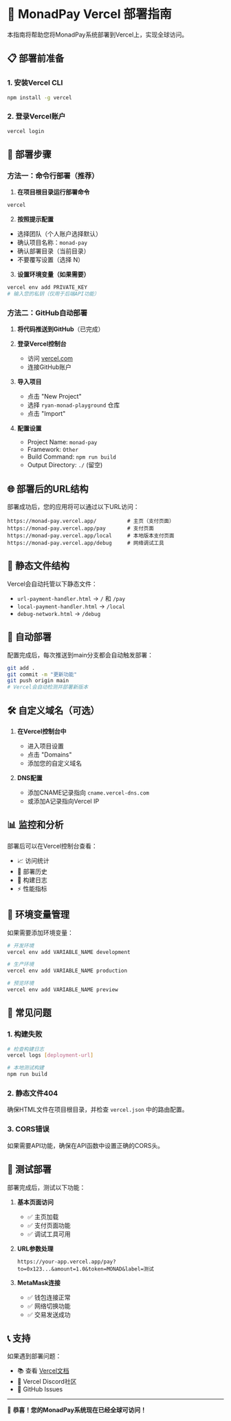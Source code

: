 # 🚀 MonadPay Vercel 部署指南

本指南将帮助您将MonadPay系统部署到Vercel上，实现全球访问。

## 📋 部署前准备

### 1. 安装Vercel CLI
```bash
npm install -g vercel
```

### 2. 登录Vercel账户
```bash
vercel login
```

## 🔧 部署步骤

### 方法一：命令行部署（推荐）

1. **在项目根目录运行部署命令**
```bash
vercel
```

2. **按照提示配置**
- 选择团队（个人账户选择默认）
- 确认项目名称：`monad-pay`
- 确认部署目录（当前目录）
- 不要覆写设置（选择 N）

3. **设置环境变量（如果需要）**
```bash
vercel env add PRIVATE_KEY
# 输入您的私钥（仅用于后端API功能）
```

### 方法二：GitHub自动部署

1. **将代码推送到GitHub**（已完成）

2. **登录Vercel控制台**
   - 访问 [vercel.com](https://vercel.com)
   - 连接GitHub账户

3. **导入项目**
   - 点击 "New Project"
   - 选择 `ryan-monad-playground` 仓库
   - 点击 "Import"

4. **配置设置**
   - Project Name: `monad-pay`
   - Framework: `Other`
   - Build Command: `npm run build`
   - Output Directory: `./` (留空)

## 🌐 部署后的URL结构

部署成功后，您的应用将可以通过以下URL访问：

```
https://monad-pay.vercel.app/          # 主页（支付页面）
https://monad-pay.vercel.app/pay       # 支付页面
https://monad-pay.vercel.app/local     # 本地版本支付页面
https://monad-pay.vercel.app/debug     # 网络调试工具
```

## 📁 静态文件结构

Vercel会自动托管以下静态文件：
- `url-payment-handler.html` → `/` 和 `/pay`
- `local-payment-handler.html` → `/local`
- `debug-network.html` → `/debug`

## 🔄 自动部署

配置完成后，每次推送到main分支都会自动触发部署：

```bash
git add .
git commit -m "更新功能"
git push origin main
# Vercel会自动检测并部署新版本
```

## 🛠️ 自定义域名（可选）

1. **在Vercel控制台中**
   - 进入项目设置
   - 点击 "Domains"
   - 添加您的自定义域名

2. **DNS配置**
   - 添加CNAME记录指向 `cname.vercel-dns.com`
   - 或添加A记录指向Vercel IP

## 📊 监控和分析

部署后可以在Vercel控制台查看：
- 📈 访问统计
- 🚀 部署历史
- 📝 构建日志
- ⚡ 性能指标

## 🔧 环境变量管理

如果需要添加环境变量：

```bash
# 开发环境
vercel env add VARIABLE_NAME development

# 生产环境
vercel env add VARIABLE_NAME production

# 预览环境
vercel env add VARIABLE_NAME preview
```

## 🐛 常见问题

### 1. 构建失败
```bash
# 检查构建日志
vercel logs [deployment-url]

# 本地测试构建
npm run build
```

### 2. 静态文件404
确保HTML文件在项目根目录，并检查 `vercel.json` 中的路由配置。

### 3. CORS错误
如果需要API功能，确保在API函数中设置正确的CORS头。

## 🎯 测试部署

部署完成后，测试以下功能：

1. **基本页面访问**
   - ✅ 主页加载
   - ✅ 支付页面功能
   - ✅ 调试工具可用

2. **URL参数处理**
   ```
   https://your-app.vercel.app/pay?to=0x123...&amount=1.0&token=MONAD&label=测试
   ```

3. **MetaMask连接**
   - ✅ 钱包连接正常
   - ✅ 网络切换功能
   - ✅ 交易发送成功

## 📞 支持

如果遇到部署问题：
- 📚 查看 [Vercel文档](https://vercel.com/docs)
- 💬 Vercel Discord社区
- 📧 GitHub Issues

---

🎉 **恭喜！您的MonadPay系统现在已经全球可访问！** 